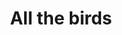 ---
ee_id_thing: '4446'
site: '1'
type: '2'
inv_num: 2018-035
url: 2018-035-all-the-birds
title: All the birds
year: '2018'
display_year: '2018'
medium: Pipe organ composition
dims: ''
pitch: ''
ps: ''
live_url: ''
related: ''
youtube: ''
related_code: ''
imgs: nbc-2018-035-db-ih--3H2d.jpg
subheading: ''
download: Alle-Fugler.pdf
add_credit: ''
commission: ''
layout: things-i-made
---